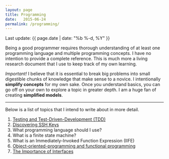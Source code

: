 ```yaml
---
layout: page
title: Programming
date:   2015-06-24
permalink: /programming/
---
```

<p>Last update: {{ page.date | date: "%b %-d, %Y" }}</p>

<p>Being a good programmer requires thorough understanding of at least one programming language and multiple programming concepts. I have no intention to provide a complete reference. This is much more a living research document that I use to keep track of my own learning.</p>

<p><i>Important!</i> I believe that it is essential to break big problems into small digestible chunks of knowledge that make sense to a novice. I intentionally <strong>simplify concepts</strong> for my own sake. Once you understand basics, you can go off on your own to explore a topic in greater depth. I am a huge fan of creating <strong>simplified models</strong>.</p>
<hr/>
<p>
	Below is a list of topics that I intend to write about in more detail.
</p>

1. [Testing and Test-Driven-Development (TDD)](/test-driven-development)
2. [Discovering SSH Keys](/ssh)
3. What programming language should I use?
4. What is a finite state machine?
5. What is an Immediately-Invoked Function Expression (IIFE)
6. [Object-oriented-programming and functional programming](/oop-vs-fp)
7. [The Importance of Interfaces](/interfaces)
